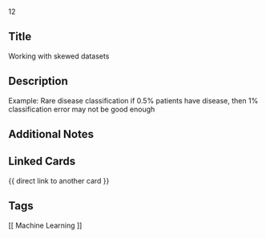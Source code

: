 12

## Title
Working with skewed datasets

## Description




Example:
Rare disease classification
if 0.5% patients have disease, then 1% classification error may not be good enough

## Additional Notes


## Linked Cards
{{ direct link to another card }}

## Tags
[[ Machine Learning ]] 
